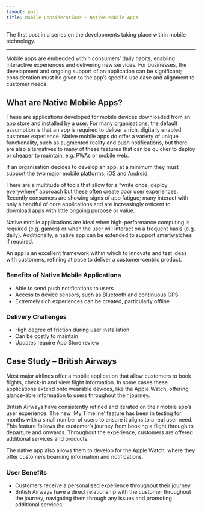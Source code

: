 ```yaml
---
layout: post
title: Mobile Considerations - Native Mobile Apps
---
```


The first post in a series on the developments taking place within mobile technology.

---

Mobile apps are embedded within consumers’ daily habits, enabling interactive experiences and delivering new services. For businesses, the development and ongoing support of an application can be significant; consideration must be given to the app’s specific use case and alignment to customer needs.

## What are Native Mobile Apps? 

These are applications developed for mobile devices downloaded from an app store and installed by a user.
For many organisations, the default assumption is that an app is required to deliver a rich, digitally enabled customer experience. Native mobile apps do offer a variety of unique functionality, such as augmented reality and push notifications, but there are also alternatives to many of these features that can be quicker to deploy or cheaper to maintain, e.g. PWAs or mobile web.

If an organisation decides to develop an app, at a minimum they must support the two major mobile platforms, iOS and Android.

There are a multitude of tools that allow for a “write once, deploy everywhere” approach but these often create poor user experiences. Recently consumers are showing signs of app fatigue; many interact with only a handful of core applications and are increasingly reticent to download apps with little ongoing purpose or value.

Native mobile applications are ideal when high-performance computing is required (e.g. games) or when the user will interact on a frequent basis (e.g. daily). Additionally, a native app can be extended to support smartwatches if required.

An app is an excellent framework within which to innovate and test ideas with customers, refining at pace to deliver a customer-centric product.

### Benefits of Native Mobile Applications
- Able to send push notifications to users
- Access to device sensors, such as Bluetooth and continuous GPS
- Extremely rich experiences can be created, particularly offline

### Delivery Challenges
- High degree of friction during user installation
- Can be costly to maintain
- Updates require App Store review

## Case Study – British Airways

Most major airlines offer a mobile application that allow customers to book flights, check-in and view flight information. In some cases these applications extend onto wearable devices, like the Apple Watch, offering glance-able information to users throughout their journey.

British Airways have consistently refined and iterated on their mobile app’s user experience. The new ‘My Timeline’ feature has been in testing for months with a small number of users to ensure it aligns to a real user need. This feature follows the customer’s journey from booking a flight through to departure and onwards. Throughout the experience, customers are offered additional services and products.

The native app also allows them to develop for the Apple Watch, where they offer customers boarding information and notifications.

### User Benefits
- Customers receive a personalised experience throughout their journey.
- British Airways have a direct relationship with the customer throughout the journey, navigating them through any issues and promoting additional services.

